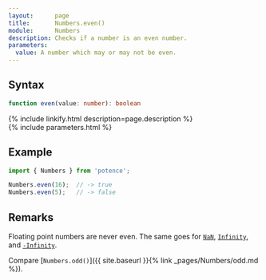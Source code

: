 ```yaml
---
layout:      page
title:       Numbers.even()
module:      Numbers
description: Checks if a number is an even number.
parameters:
  value: A number which may or may not be even.
---
```

## Syntax

```ts
function even(value: number): boolean
```

<div class="description">{% include linkify.html description=page.description %}</div>
{% include parameters.html %}

## Example

```ts
import { Numbers } from 'potence';

Numbers.even(16);  // -> true
Numbers.even(5);   // -> false
```

## Remarks

Floating point numbers are never even. The same goes for
[`NaN`](https://developer.mozilla.org/en-US/docs/Web/JavaScript/Reference/Global_Objects/Number/NaN),
[`Infinity`](https://developer.mozilla.org/en-US/docs/Web/JavaScript/Reference/Global_Objects/Number/POSITIVE_INFINITY),
and [`-Infinity`](https://developer.mozilla.org/en-US/docs/Web/JavaScript/Reference/Global_Objects/Number/NEGATIVE_INFINITY).

Compare [`Numbers.odd()`]({{ site.baseurl }}{% link _pages/Numbers/odd.md %}).
